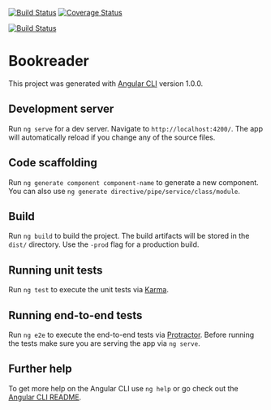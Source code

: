 [![Build Status](https://travis-ci.org/mlbors/bookreader.svg?branch=master)](https://travis-ci.org/mlbors/bookreader)
[![Coverage Status](https://coveralls.io/repos/github/mlbors/bookreader/badge.svg?branch=master)](https://coveralls.io/github/mlbors/bookreader?branch=master)

[![Build Status](https://saucelabs.com/browser-matrix/mlbors.svg)](https://saucelabs.com/beta/builds/8693222901a848c6ab1d6636a2eb534b)

# Bookreader

This project was generated with [Angular CLI](https://github.com/angular/angular-cli) version 1.0.0.

## Development server

Run `ng serve` for a dev server. Navigate to `http://localhost:4200/`. The app will automatically reload if you change any of the source files.

## Code scaffolding

Run `ng generate component component-name` to generate a new component. You can also use `ng generate directive/pipe/service/class/module`.

## Build

Run `ng build` to build the project. The build artifacts will be stored in the `dist/` directory. Use the `-prod` flag for a production build.

## Running unit tests

Run `ng test` to execute the unit tests via [Karma](https://karma-runner.github.io).

## Running end-to-end tests

Run `ng e2e` to execute the end-to-end tests via [Protractor](http://www.protractortest.org/).
Before running the tests make sure you are serving the app via `ng serve`.

## Further help

To get more help on the Angular CLI use `ng help` or go check out the [Angular CLI README](https://github.com/angular/angular-cli/blob/master/README.md).
